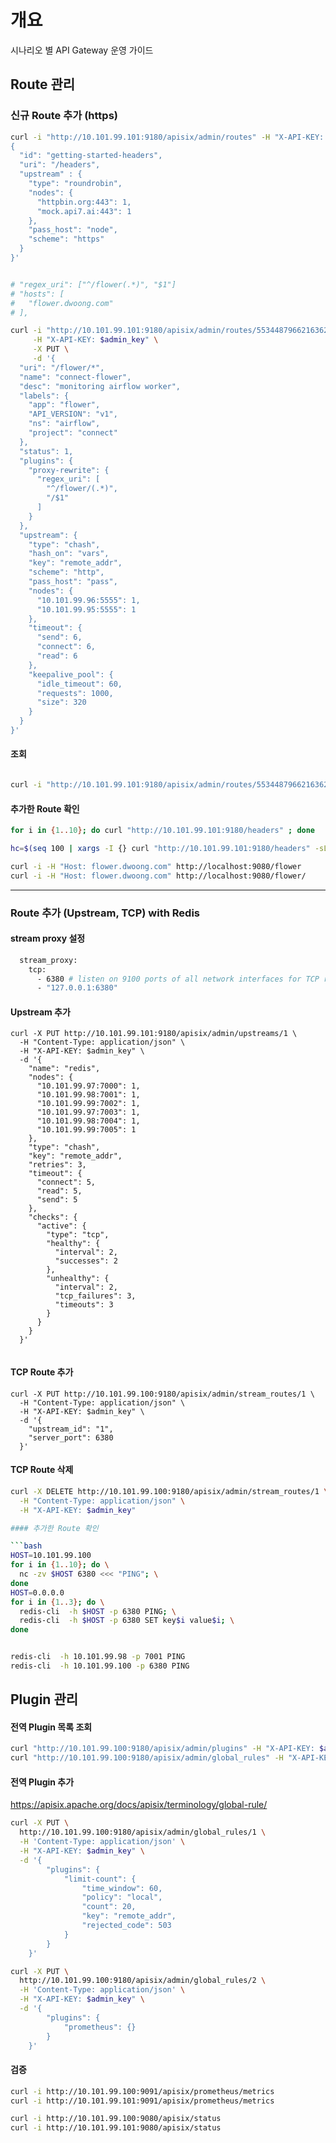 # 개요

시나리오 별 API Gateway 운영 가이드

## Route 관리

### 신규 Route 추가 (https)

```bash
curl -i "http://10.101.99.101:9180/apisix/admin/routes" -H "X-API-KEY: $admin_key"  -X PUT -d '
{
  "id": "getting-started-headers",
  "uri": "/headers",
  "upstream" : {
    "type": "roundrobin",
    "nodes": {
      "httpbin.org:443": 1,
      "mock.api7.ai:443": 1
    },
    "pass_host": "node",
    "scheme": "https"
  }
}'


# "regex_uri": ["^/flower(.*)", "$1"]
# "hosts": [
#   "flower.dwoong.com"
# ],
```

```bash
curl -i "http://10.101.99.101:9180/apisix/admin/routes/553448796621636287" \
     -H "X-API-KEY: $admin_key" \
     -X PUT \
     -d '{
  "uri": "/flower/*",
  "name": "connect-flower",
  "desc": "monitoring airflow worker",
  "labels": {
    "app": "flower",
    "API_VERSION": "v1",
    "ns": "airflow",
    "project": "connect"
  },
  "status": 1,
  "plugins": {
    "proxy-rewrite": {
      "regex_uri": [
        "^/flower/(.*)",
        "/$1"
      ]
    }
  },
  "upstream": {
    "type": "chash",
    "hash_on": "vars",
    "key": "remote_addr",
    "scheme": "http",
    "pass_host": "pass",
    "nodes": {
      "10.101.99.96:5555": 1,
      "10.101.99.95:5555": 1
    },
    "timeout": {
      "send": 6,
      "connect": 6,
      "read": 6
    },
    "keepalive_pool": {
      "idle_timeout": 60,
      "requests": 1000,
      "size": 320
    }
  }
}'

```

#### 조회
```bash

curl -i "http://10.101.99.101:9180/apisix/admin/routes/553448796621636287" -H "X-API-KEY: $admin_key"  -X GET

```

#### 추가한 Route 확인

```bash
for i in {1..10}; do curl "http://10.101.99.101:9180/headers" ; done

hc=$(seq 100 | xargs -I {} curl "http://10.101.99.101:9180/headers" -sL | grep "httpbin" | wc -l); echo httpbin.org: $hc, mock.api7.ai: $((100 - $hc))
```

```bash
curl -i -H "Host: flower.dwoong.com" http://localhost:9080/flower
curl -i -H "Host: flower.dwoong.com" http://localhost:9080/flower/
```

---

### Route 추가 (Upstream, TCP) with Redis

#### stream proxy 설정
```bash
  stream_proxy:
    tcp:
      - 6380 # listen on 9100 ports of all network interfaces for TCP requests
      - "127.0.0.1:6380"
```

#### Upstream 추가

```
curl -X PUT http://10.101.99.101:9180/apisix/admin/upstreams/1 \
  -H "Content-Type: application/json" \
  -H "X-API-KEY: $admin_key" \
  -d '{
    "name": "redis",
    "nodes": {
      "10.101.99.97:7000": 1,
      "10.101.99.98:7001": 1,
      "10.101.99.99:7002": 1,
      "10.101.99.97:7003": 1,
      "10.101.99.98:7004": 1,
      "10.101.99.99:7005": 1
    },
    "type": "chash",         
    "key": "remote_addr",   
    "retries": 3,
    "timeout": {
      "connect": 5,
      "read": 5,
      "send": 5
    },
    "checks": {
      "active": {
        "type": "tcp",
        "healthy": {
          "interval": 2,
          "successes": 2
        },
        "unhealthy": {
          "interval": 2,
          "tcp_failures": 3,
          "timeouts": 3
        }
      }
    }
  }'


```

#### TCP Route 추가
```
curl -X PUT http://10.101.99.100:9180/apisix/admin/stream_routes/1 \
  -H "Content-Type: application/json" \
  -H "X-API-KEY: $admin_key" \
  -d '{
    "upstream_id": "1",
    "server_port": 6380
  }'

```

#### TCP Route 삭제

```bash
curl -X DELETE http://10.101.99.100:9180/apisix/admin/stream_routes/1 \
  -H "Content-Type: application/json" \
  -H "X-API-KEY: $admin_key" 

#### 추가한 Route 확인

```bash
HOST=10.101.99.100
for i in {1..10}; do \
  nc -zv $HOST 6380 <<< "PING"; \
done
HOST=0.0.0.0
for i in {1..3}; do \
  redis-cli  -h $HOST -p 6380 PING; \
  redis-cli  -h $HOST -p 6380 SET key$i value$i; \
done


redis-cli  -h 10.101.99.98 -p 7001 PING
redis-cli  -h 10.101.99.100 -p 6380 PING
```



## Plugin 관리
#### 전역 Plugin 목록 조회

```bash
curl "http://10.101.99.100:9180/apisix/admin/plugins" -H "X-API-KEY: $admin_key"
curl "http://10.101.99.100:9180/apisix/admin/global_rules" -H "X-API-KEY: $admin_key"
```

#### 전역 Plugin 추가
https://apisix.apache.org/docs/apisix/terminology/global-rule/
```bash
curl -X PUT \
  http://10.101.99.100:9180/apisix/admin/global_rules/1 \
  -H 'Content-Type: application/json' \
  -H "X-API-KEY: $admin_key" \
  -d '{
        "plugins": {
            "limit-count": {
                "time_window": 60,
                "policy": "local",
                "count": 20,
                "key": "remote_addr",
                "rejected_code": 503
            }
        }
    }'
```
```bash
curl -X PUT \
  http://10.101.99.100:9180/apisix/admin/global_rules/2 \
  -H 'Content-Type: application/json' \
  -H "X-API-KEY: $admin_key" \
  -d '{
        "plugins": {
            "prometheus": {}
        }
    }'
```

#### 검증
```bash
curl -i http://10.101.99.100:9091/apisix/prometheus/metrics
curl -i http://10.101.99.101:9091/apisix/prometheus/metrics

curl -i http://10.101.99.100:9080/apisix/status
curl -i http://10.101.99.101:9080/apisix/status
```
